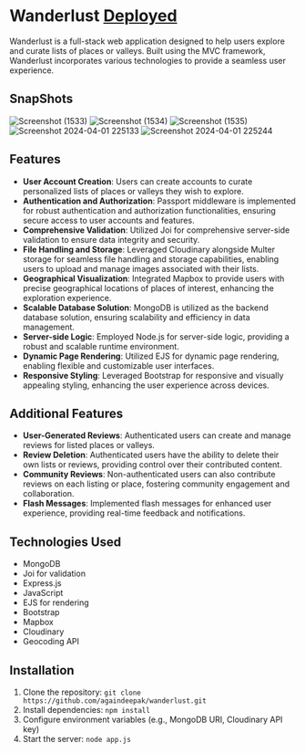 # Wanderlust [Deployed](https://wanderlust-i4kf.onrender.com/)

Wanderlust is a full-stack web application designed to help users explore and curate lists of places or valleys. Built using the MVC framework, Wanderlust incorporates various technologies to provide a seamless user experience.
## SnapShots
![Screenshot (1533)](https://github.com/againdeepak/wanderlust/assets/111180448/f807edd9-e511-4a16-be5f-2ee0397ff972)
![Screenshot (1534)](https://github.com/againdeepak/wanderlust/assets/111180448/ba82c069-d4cf-427e-b714-806169fd78c8)
![Screenshot (1535)](https://github.com/againdeepak/wanderlust/assets/111180448/283eaa7b-39be-4447-928f-3cb431205a3e)
![Screenshot 2024-04-01 225133](https://github.com/againdeepak/wanderlust/assets/111180448/47cef5ef-84b4-4c81-8a81-b2f0ac7cc89a)
![Screenshot 2024-04-01 225244](https://github.com/againdeepak/wanderlust/assets/111180448/1d88379f-a6de-426e-98ce-c844557aabc9)


## Features

- **User Account Creation**: Users can create accounts to curate personalized lists of places or valleys they wish to explore.
- **Authentication and Authorization**: Passport middleware is implemented for robust authentication and authorization functionalities, ensuring secure access to user accounts and features.
- **Comprehensive Validation**: Utilized Joi for comprehensive server-side validation to ensure data integrity and security.
- **File Handling and Storage**: Leveraged Cloudinary alongside Multer storage for seamless file handling and storage capabilities, enabling users to upload and manage images associated with their lists.
- **Geographical Visualization**: Integrated Mapbox to provide users with precise geographical locations of places of interest, enhancing the exploration experience.
- **Scalable Database Solution**: MongoDB is utilized as the backend database solution, ensuring scalability and efficiency in data management.
- **Server-side Logic**: Employed Node.js for server-side logic, providing a robust and scalable runtime environment.
- **Dynamic Page Rendering**: Utilized EJS for dynamic page rendering, enabling flexible and customizable user interfaces.
- **Responsive Styling**: Leveraged Bootstrap for responsive and visually appealing styling, enhancing the user experience across devices.

## Additional Features

- **User-Generated Reviews**: Authenticated users can create and manage reviews for listed places or valleys.
- **Review Deletion**: Authenticated users have the ability to delete their own lists or reviews, providing control over their contributed content.
- **Community Reviews**: Non-authenticated users can also contribute reviews on each listing or place, fostering community engagement and collaboration.
- **Flash Messages**: Implemented flash messages for enhanced user experience, providing real-time feedback and notifications.

## Technologies Used

- MongoDB
- Joi for validation
- Express.js
- JavaScript
- EJS for rendering
- Bootstrap
- Mapbox
- Cloudinary
- Geocoding API

## Installation

1. Clone the repository: `git clone https://github.com/againdeepak/wanderlust.git`
2. Install dependencies: `npm install`
3. Configure environment variables (e.g., MongoDB URI, Cloudinary API key)
4. Start the server: `node app.js`

